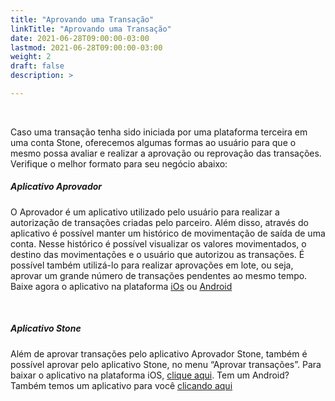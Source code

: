 ```yaml
---
title: "Aprovando uma Transação"
linkTitle: "Aprovando uma Transação"
date: 2021-06-28T09:00:00-03:00
lastmod: 2021-06-28T09:00:00-03:00
weight: 2
draft: false
description: >

---
```

<br>

Caso uma transação tenha sido iniciada por uma plataforma terceira em uma conta Stone, oferecemos algumas formas ao usuário para que o mesmo possa avaliar e realizar a aprovação ou reprovação das transações. Verifique o melhor formato para seu negócio abaixo:

##### **Aplicativo Aprovador**

O Aprovador é um aplicativo utilizado pelo usuário para realizar a autorização de transações criadas pelo parceiro. Além disso, através do aplicativo é possível manter um histórico de movimentação de saída de uma conta. Nesse histórico é possível visualizar os valores movimentados, o destino das movimentações e o usuário que autorizou as transações. É possível também utilizá-lo para realizar aprovações em lote, ou seja, aprovar um grande número de transações pendentes ao mesmo tempo.
Baixe agora o aplicativo na plataforma [iOs](https://apps.apple.com/br/app/aprovador-stone/id1440677386) ou [Android](https://play.google.com/store/apps/details?id=br.com.stone.approver&hl=pt_BR&gl=US)

<br>

##### **Aplicativo Stone**

Além de aprovar transações pelo aplicativo Aprovador Stone, também é possível aprovar pelo aplicativo Stone, no menu “Aprovar transações”. Para baixar o aplicativo na plataforma iOS, [clique aqui](https://apps.apple.com/br/app/stone/id1438680035). Tem um Android? Também temos um aplicativo para você [clicando aqui](https://play.google.com/store/apps/details?id=co.stone.banking.mobile.flagship&hl=pt_BR&gl=US)





